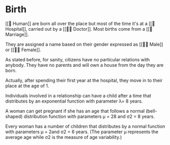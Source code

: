 # Birth

[[👤 Human]] are born all over the place but most of the time it's at a
[[🏥 Hospital]], carried out by a [[👩‍⚕️ Doctor]]. Most births come from a
[[💍 Marriage]].

They are assigned a name based on their gender expressed as [[🙋‍♂️ Male]] or
[[🙋‍♀️ Female]].

As stated before, for sanity, citizens have no particular relations with
anybody. They have no parents and will own a house from the day they are born.

Actually, after spending their first year at the hospital, they move in to their
place at the age of 1.

Individuals involved in a relationship can have a child after a time that
distributes by an exponential function with parameter λ= 8 years.

A woman can get pregnant if she has an age that follows a normal (bell-shaped)
distribution function with parameters µ = 28 and σ2 = 8 years.

Every woman has a number of children that distributes by a normal function with
parameters µ = 2and σ2 = 6 years. (The parameter µ represents the average age
while σ2 is the measure of age variability.)
